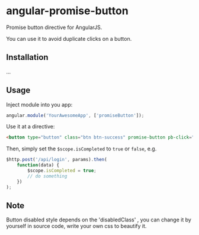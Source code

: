 # angular-promise-button

Promise button directive for AngularJS.

You can use it to avoid duplicate clicks on a button.

## Installation

...

## Usage

Inject module into you app:

``` javascript
angular.module('YourAwesomeApp', ['promiseButton']);
```

Use it at a directive:

``` html
<button type="button" class="btn btn-success" promise-button pb-click="click(args)" pb-completed="isCompleted">Click</button>
```

Then, simply set the `$scope.isCompleted` to `true` or `false`, e.g.

``` javascript
$http.post('/api/login', params).then(
    function(data) {
        $scope.isCompleted = true;
      	// do something
    })
);
```

## Note

Button disabled style depends on the 'disabledClass'  , you can change it by yourself in source code, write your own css to beautify it.